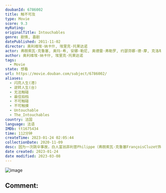 ```yaml
---
doubanId: 6786002
title: 触不可及
type: Movie
score: 9.3
myRating: 
originalTitle: Intouchables
genre: 剧情, 喜剧
datePublished: 2011-11-02
director: 奥利维埃·纳卡什, 埃里克·托莱达诺
actor: 弗朗索瓦·克鲁塞, 奥玛·希, 安娜·勒尼, 奥德雷·弗勒罗, 约瑟芬娜·德·摩, 克洛蒂尔德·莫莱特, 阿尔芭·贝露琪, 萨丽马特·卡马特, 托马·索利韦尔, 弗朗索瓦·凯雷, 玛丽, 安托万·劳伦特, 弗朗索瓦·卡隆, undefined, 海迪·布奇纳法, 艾米丽·卡恩, 多萝特博里埃, 皮埃尔, undefined
author: 奥利维埃·纳卡什, 埃里克·托莱达诺
tags:
  - Movie
state: 想看
url: https://movie.douban.com/subject/6786002/
aliases:
  - 闪亮人生(港)
  - 逆转人生(台)
  - 无法触碰
  - 最佳拍档
  - 不可触碰
  - 不可触摸
  - Untouchable
  - The_Intouchables
country: 法国
language: 法语
IMDb: tt1675434
time: 112分钟
createTime: 2023-01-24 02:05:44
collectionDate: 2020-11-09
desc: 因为一次跳伞事故，白人富翁菲利普Philippe（弗朗索瓦·克鲁塞FrançoisCluzet饰）瘫痪在床，欲招聘一名全职陪护。由于薪酬高，应聘者云集，个个舌灿莲花，却无法打动他的心。直到黑人德...
date created: 2023-01-24
date modified: 2023-03-08
---
```


![image](p1454261925.jpg)

Comment:
---
